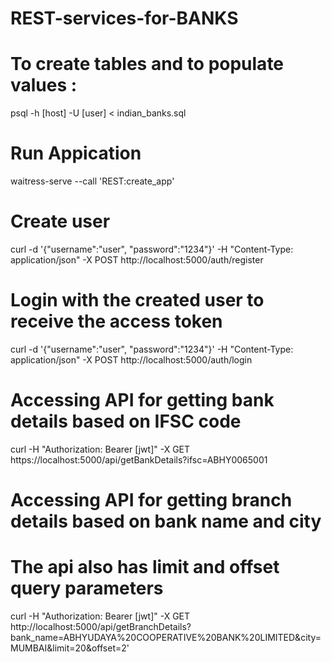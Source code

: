 # REST-services-for-BANKS


# To create tables and to populate values : 

psql -h [host] -U [user] <database> < indian_banks.sql
                                                      
# Run Appication

waitress-serve --call 'REST:create_app'

# Create user

curl -d '{"username":"user", "password":"1234"}' -H "Content-Type: application/json" -X POST http://localhost:5000/auth/register

# Login with the created user to receive the access token

curl -d '{"username":"user", "password":"1234"}' -H "Content-Type: application/json" -X POST http://localhost:5000/auth/login


# Accessing API for getting bank details based on IFSC code

curl -H "Authorization: Bearer [jwt]" -X GET https://localhost:5000/api/getBankDetails?ifsc=ABHY0065001

# Accessing API for getting branch details based on bank name and city
# The api also has limit and offset query parameters

curl -H "Authorization: Bearer [jwt]" -X GET http://localhost:5000/api/getBranchDetails?bank_name=ABHYUDAYA%20COOPERATIVE%20BANK%20LIMITED&city=MUMBAI&limit=20&offset=2'
